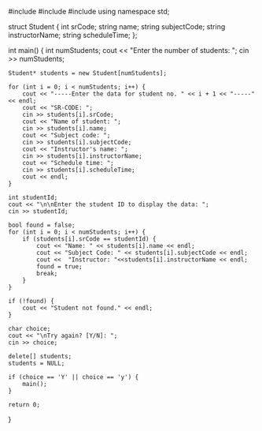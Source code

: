 #include <iostream>
#include <string>
#include <cstddef>
using namespace std;

struct Student {
    int srCode;
    string name;
    string subjectCode;
    string instructorName;
    string scheduleTime;
};

int main() {
    int numStudents;
    cout << "Enter the number of students: ";
    cin >> numStudents;

    Student* students = new Student[numStudents];

    for (int i = 0; i < numStudents; i++) {
        cout << "-----Enter the data for student no. " << i + 1 << "-----" << endl;
        cout << "SR-CODE: ";
        cin >> students[i].srCode;
        cout << "Name of student: ";
        cin >> students[i].name;
        cout << "Subject code: ";
        cin >> students[i].subjectCode;
        cout << "Instructor's name: ";
        cin >> students[i].instructorName;
        cout << "Schedule time: ";
        cin >> students[i].scheduleTime;
        cout << endl;
    }

    int studentId;
    cout << "\n\nEnter the student ID to display the data: ";
    cin >> studentId;

    bool found = false;
    for (int i = 0; i < numStudents; i++) {
        if (students[i].srCode == studentId) {
            cout << "Name: " << students[i].name << endl;
            cout << "Subject Code: " << students[i].subjectCode << endl;
            cout <<  "Instructor: "<<students[i].instructorName << endl;
            found = true;
            break;
        }
    }

    if (!found) {
        cout << "Student not found." << endl;
    }

    char choice;
    cout << "\nTry again? [Y/N]: ";
    cin >> choice;

    delete[] students;
    students = NULL;

    if (choice == 'Y' || choice == 'y') {
        main();
    }

    return 0;
}
